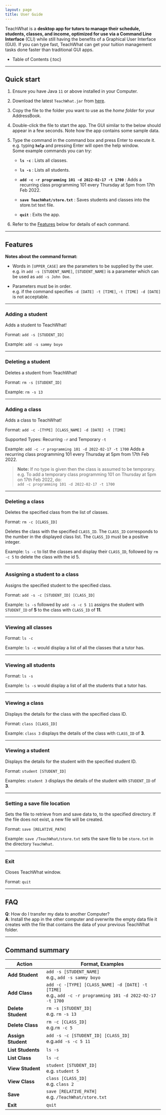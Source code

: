 ```yaml
---
layout: page
title: User Guide
---
```


TeachWhat is a **desktop app for tutors to manage their schedule, students, classes, and 
income, optimized for use via a Command Line Interface** (CLI) while still having the 
benefits of a Graphical User Interface (GUI). 
If you can type fast, TeachWhat can get your tuition management tasks done faster than 
traditional GUI apps.

* Table of Contents
{:toc}

--------------------------------------------------------------------------------------------------------------------

## Quick start

1. Ensure you have Java `11` or above installed in your Computer.

1. Download the latest `TeachWhat.jar` from [here](https://github.com/AY2122S2-CS2103T-W11-3/tp/releases).

1. Copy the file to the folder you want to use as the _home folder_ for your AddressBook.

1. Double-click the file to start the app. The GUI similar to the below should appear in a few seconds. Note how the app contains some sample data.<br>

1. Type the command in the command box and press Enter to execute it. e.g. typing **`help`** and pressing Enter will open the help window.<br>
   Some example commands you can try:

   * **`ls -c`** : Lists all classes.

   * **`ls -s`** : Lists all students.

   * **`add -c -r programming 101 -d 2022-02-17 -t 1700`** : 
   Adds a recurring class programming 101 every Thursday at 5pm from 17th Feb 2022.

   * **`save TeachWhat/store.txt`** : Saves students and classes into the store.txt text file.

   * **`quit`** : Exits the app.

1. Refer to the [Features](#features) below for details of each command.

--------------------------------------------------------------------------------------------------------------------

## Features

<div markdown="block" class="alert alert-info">

**Notes about the command format:**

* Words in `[UPPER_CASE]` are the parameters to be supplied by the user.<br>
  e.g. in `add -s [STUDENT_NAME]`, `[STUDENT_NAME]` is a parameter which can be used as `add -s John Doe`.

* Parameters must be in order.<br>
  e.g. if the command specifies `-d [DATE] -t [TIME]`, `-t [TIME] -d [DATE]` is not acceptable.

</div>

---

### Adding a student

Adds a student to TeachWhat!

Format: `add -s [STUDENT_ID]`

Example: `add -s sammy boyo`

---

### Deleting a student

Deletes a student from TeachWhat!

Format: `rm -s [STUDENT_ID]`

Example: `rm -s 13`

---

### Adding a class

Adds a class to TeachWhat!

Format: `add -c -[TYPE] [CLASS_NAME] -d [DATE] -t [TIME]`

Supported Types: Recurring `-r` and Temporary `-t`

Example: `add -c -r programming 101 -d 2022-02-17 -t 1700`
Adds a recurring class programming 101 every Thursday at 5pm from 17th Feb 2022.

>**Note:** If no type is given then the class is assumed to be temporary.
> <br> e.g. To add a temporary class programming 101 on Thursday at 5pm on 17th Feb 2022,
> do: <br> `add -c programming 101 -d 2022-02-17 -t 1700`

---

### Deleting a class

Deletes the specified class from the list of classes.

Format:  `rm -c [CLASS_ID]`

Deletes the class with the specified `CLASS_ID`.
The `CLASS_ID` corresponds to the number in the displayed class list.
The `CLASS_ID` must be a positive integer.

Example:
`ls -c` to list the classes and display their `CLASS_ID`, 
followed by `rm -c 5` to delete the class with the id 5.

---

### Assigning a student to a class

Assigns the specified student to the specified class.

Format: `add -s -c [STUDENT_ID] [CLASS_ID]`

Example: `ls -s` followed by `add -s -c 5 11` assigns the student with `STUDENT_ID` of **5**
to the class with `CLASS_ID` of **11**.

---

### Viewing all classes

Format: `ls -c`

Example: `ls -c` would display a list of all the classes that a tutor has.

---

### Viewing all students

Format: `ls -s`

Example: `ls -s` would display a list of all the students that a tutor has.

---

### Viewing a class
Displays the details for the class with the specified class ID.

Format: `class [CLASS_ID]`

Example: `class 3` displays the details of the class with `CLASS_ID` of **3**.

---

### Viewing a student

Displays the details for the student with the specified student ID.

Format: `student [STUDENT_ID]`

Examples: `student 3` displays the details of the student with `STUDENT_ID` of **3**.

___

### Setting a save file location
Sets the file to retrieve from and save data to, to the specified directory. 
If the file does not exist, a new file will be created.

Format: `save [RELATIVE_PATH]`

Example: `save /TeachWhat/store.txt` sets the save file to be 
`store.txt` in the directory `TeachWhat`.

---

### Exit

Closes TeachWhat window.
  
Format: `quit`

--------------------------------------------------------------------------------------------------------------------

## FAQ

**Q**: How do I transfer my data to another Computer?<br>
**A**: Install the app in the other computer and overwrite the empty data file it creates with the file that contains
the data of your previous TeachWhat folder.

--------------------------------------------------------------------------------------------------------------------

## Command summary

| Action             | Format, Examples                                                                                               |
|--------------------|----------------------------------------------------------------------------------------------------------------|
| **Add Student**    | `add -s [STUDENT_NAME]` <br> e.g., `add -s sammy boyo`                                                         |
| **Add Class**      | `add -c -[TYPE] [CLASS_NAME] -d [DATE] -t [TIME]` <br> e.g., `add -c -r programming 101 -d 2022-02-17 -t 1700` |
| **Delete Student** | `rm -s [STUDENT_ID]`<br> e.g. `rm -s 13`                                                                       |
| **Delete Class**   | `rm -c [CLASS_ID]`<br> e.g.`rm -c 5`                                                                           |
| **Assign Student** | `add -s -c [STUDENT_ID] [CLASS_ID]`<br> e.g.`add -s -c 5 11`                                                   |
| **List Students**  | `ls -s`                                                                                                        |
| **List Class**     | `ls -c`                                                                                                        |
| **View Student**   | `student [STUDENT_ID]` <br> e.g. `student 5`                                                                   |
| **View Class**     | `class [CLASS_ID]`<br> e.g. `class 2`                                                                          |
| **Save**           | `save [RELATIVE_PATH]` <br> e.g. `/TeachWhat/store.txt`                                                        |
| **Exit**           | `quit`                                                                                                         |

